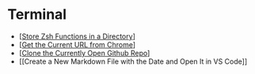 # Terminal

- [[Store Zsh Functions in a Directory]]
- [[Get the Current URL from Chrome]]
- [[Clone the Currently Open Github Repo]]
- [[Create a New Markdown File with the Date and Open It in VS Code]]

[//begin]: # "Autogenerated link references for markdown compatibility"
[Store Zsh Functions in a Directory]: store-zsh-functions-in-a-directory "Store Zsh Functions in a Directory"
[Get the Current URL from Chrome]: get-the-current-url-from-chrome "Get the Current URL from Chrome"
[Clone the Currently Open Github Repo]: clone-the-currently-open-github-repo "Clone the Currently Open Github Repo"
[//end]: # "Autogenerated link references"
